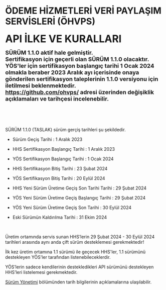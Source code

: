#  ÖDEME HİZMETLERİ VERİ PAYLAŞIM SERVİSLERİ (ÖHVPS) 

**<font size=6>API İLKE VE KURALLARI  </font>**  

 <font size=4><b>SÜRÜM 1.1.0 aktif hale gelmiştir.<br>
Sertifikasyon için geçerli olan SÜRÜM 1.1.0 olacaktır.<br>
YÖS'ler için sertifikasyon başlangıç tarihi 1 Ocak 2024 olmakla beraber 2023 Aralık ayı içerisinde onaya gönderilen sertifikasyon taleplerinin 1.1.0 versiyonu için iletilmesi beklenmektedir.
<br>
 <https://github.com/ohvps/> adresi üzerinden değişiklik açıklamaları ve tarihçesi incelenebilir.<br></b></font>

<br/>


<br/>
<br/>

SÜRÜM 1.1.0 (TASLAK) sürüm gerçiş tarihleri şu şekildedir.

- Sürüm Geçiş Tarihi : 1 Aralık 2023

- HHS Sertifikasyon Başlangıç Tarihi : 1 Aralık 2023

- YÖS Sertifikasyon Başlangıç Tarihi : 1 Ocak 2024

- HHS Sertifikasyon Bitiş Tarihi : 23 Şubat 2024

- YÖS Sertifikasyon Bitiş Tarihi : 20 Eylül 2024

- HHS Yeni Sürüm Üretime Geçiş Son Tarihi Tarihi : 29 Şubat 2024 

- YÖS Yeni Sürüm Üretime Geçiş Başlangıç Tarihi : 29 Şubat 2024 

- YÖS Yeni Sürüm Üretime Geçiş Son Tarihi : 30 Eylül 2024

- Eski Sürümün Kaldırılma Tarihi : 31 Ekim 2024  

<br>


Üretim ortamında servis sunan HHS’lerin 29 Şubat 2024 - 30 Eylül 2024 tarihleri arasında aynı anda çift sürüm desteklemesi gerekmektedir!

İlk kez üretim ortamına 1.1 sürümü ile geçecek HHS'ler, 1.1 sürümünü destekleyen YÖS'ler tarafından listenebileceklerdir.

YÖS’lerin sadece kendilerinin destekledikleri API sürümünü destekleyen HHS’leri listelemesi gerekmektedir.


[Sürüm Yönetimi](surum-yonetimi) bölümünden tarih bilgilerinin açıklamalarına ulaşılabilir.


<br/>
<br/>
<br/>
<br/>
<br/>
<br/>
<br/>
<br/>
<br/>
<br/>
<br/>
<br/>
<br/>
<br/>
<br/>
<br/>
<br/>
<br/>
<br/>
<br/>
<br/>
<br/>
<br/>